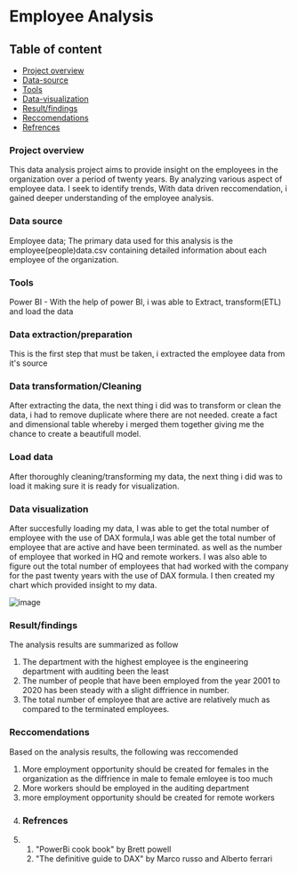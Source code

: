 # Employee Analysis
## Table of content
- [Project overview](#Project-overview)
- [Data-source](#Data-source)
- [Tools](#Tools)
- [Data-visualization](#Data-visualization)
- [Result/findings](#Result/findings)
- [Reccomendations](#Reccomendations)
- [Refrences](#Refrences)

### Project overview
This data analysis project aims to provide insight on the employees in the organization over a period of twenty years. By analyzing various aspect of employee data.
I seek to identify trends, With data driven reccomendation, i gained deeper understanding of the employee analysis.
### Data source
Employee data; The primary data used for this analysis is the employee(people)data.csv containing detailed information about each employee of the organization.

### Tools
Power BI - With the help of power BI, i was able to Extract, transform(ETL) and load the data 
### Data extraction/preparation
This is the first step that must be taken, i extracted the employee data from it's source
### Data transformation/Cleaning
After extracting the data, the next thing i did was to transform or clean the data, i had to remove duplicate where there are not needed. 
create a fact and dimensional table whereby i merged them together giving me the chance to create a beautifull model.
### Load data
After thoroughly cleaning/transforming my data, the next thing i did was to load it making sure it is ready for visualization.
### Data visualization
After succesfully loading my data, I was able to get the total number of employee with the use of DAX formula,I was able get the total number of employee that are active and have been terminated.
as well as the number of employee that worked in HQ and remote workers. I was also able to figure out the total number of employees that had worked with the company for the past twenty years
with the use of DAX formula. I then created my chart which provided insight to my data.

![image](https://github.com/user-attachments/assets/b2b6ed8c-8e6b-46da-95da-ee09cf93b02b)



### Result/findings
The analysis results are summarized as follow
1. The department with the highest employee is the engineering department with auditing been the least
2. The number of people that have been employed from the year 2001 to 2020 has been steady with a slight diffrience in number.
3. The total number of employee that are active are relatively much as compared to the terminated employees.

### Reccomendations
Based on the analysis results, the following was reccomended
1. More employment opportunity should be created for females in the organization as the diffrience in male to female emloyee is too much
2. More workers should be employed in the auditing department
3. more employment opportunity should be created for remote workers
4. ###  Refrences
5. 1. "PowerBi cook book" by Brett powell
   2. "The definitive guide to DAX" by Marco russo and Alberto ferrari

